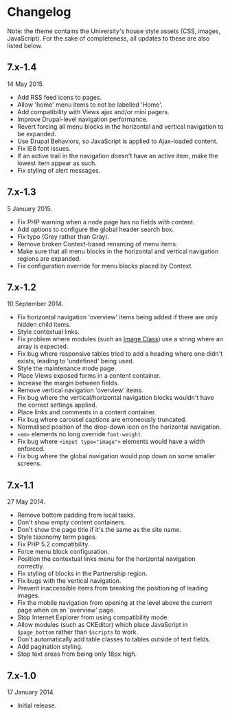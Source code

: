 Changelog
=========

Note: the theme contains the University's house style assets (CSS, images, JavaScript). For the sake of completeness, all updates to these are also listed below.

7.x-1.4
-------

14 May 2015.

* Add RSS feed icons to pages.
* Allow 'home' menu items to not be labelled 'Home'.
* Add compatibility with Views ajax and/or mini pagers.
* Improve Drupal-level navigation performance.
* Revert forcing all menu blocks in the horizontal and vertical navigation to be expanded.
* Use Drupal Behaviors, so JavaScript is applied to Ajax-loaded content.
* Fix IE8 font issues.
* If an active trail in the navigation doesn't have an active item, make the lowest item appear as such.
* Fix styling of alert messages.

7.x-1.3
-------

5 January 2015.

* Fix PHP warning when a node page has no fields with content.
* Add options to configure the global header search box.
* Fix typo (Grey rather than Gray).
* Remove broken Context-based renaming of menu items.
* Make sure that all menu blocks in the horizontal and vertical navigation regions are expanded.
* Fix configuration override for menu blocks placed by Context.

7.x-1.2
-------

10 September 2014.

* Fix horizontal navigation 'overview' items being added if there are only hidden child items.
* Style contextual links.
* Fix problem where modules (such as [Image Class](https://drupal.org/node/2246595#comment-8769415)) use a string where an array is expected.
* Fix bug where responsive tables tried to add a heading where one didn't exists, leading to 'undefined' being used.
* Style the maintenance mode page.
* Place Views exposed forms in a content container.
* Increase the margin between fields.
* Remove vertical navigation 'overview' items.
* Fix bug where the vertical/horizontal navigation blocks wouldn't have the correct settings applied.
* Place links and comments in a content container.
* Fix bug where carousel captions are erroneously truncated.
* Normalised position of the drop-down icon on the horizontal navigation.
* `<em>` elements no long override `font-weight`.
* Fix bug where `<input type="image">` elements would have a width enforced.
* Fix bug where the global navigation would pop down on some smaller screens.

7.x-1.1
-------

27 May 2014.

* Remove bottom padding from local tasks.
* Don't show empty content containers.
* Don't show the page title if it's the same as the site name.
* Style taxonomy term pages.
* Fix PHP 5.2 compatibility.
* Force menu block configuration.
* Position the contextual links menu for the horizontal navigation correctly.
* Fix styling of blocks in the Partnership region.
* Fix bugs with the vertical navigation.
* Prevent inaccessible items from breaking the positioning of leading images.
* Fix the mobile navigation from opening at the level above the current page when on an 'overview' page.
* Stop Internet Explorer from using compatibility mode.
* Allow modules (such as CKEditor) which place JavaScript in `$page_bottom` rather than `$scripts` to work.
* Don't automatically add table classes to tables outside of text fields.
* Add pagination styling.
* Stop text areas from being only 18px high.

7.x-1.0
-------

17 January 2014.

* Initial release.
